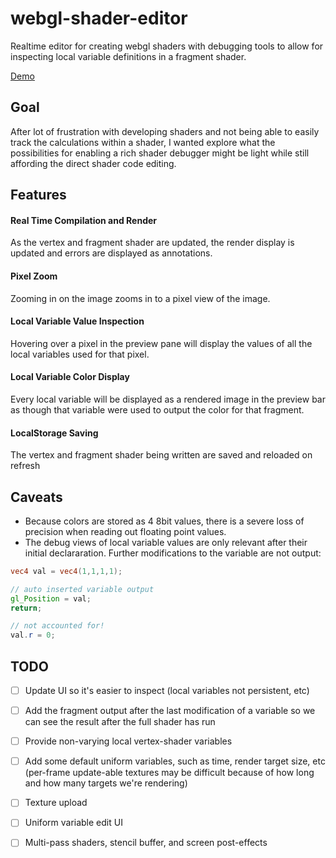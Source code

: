 # webgl-shader-editor
Realtime editor for creating webgl shaders with debugging tools to allow for inspecting local variable definitions in a fragment shader.

[Demo](https://gkjohnson.github.io/webgl-shader-editor/dist/index.bundle.html)

## Goal
After lot of frustration with developing shaders and not being able to easily track the calculations within a shader, I wanted explore what the possibilities for enabling a rich shader debugger might be light while still affording the direct shader code editing.

## Features
#### Real Time Compilation and Render
As the vertex and fragment shader are updated, the render display is updated and errors are displayed as annotations.

#### Pixel Zoom
Zooming in on the image zooms in to a pixel view of the image.

#### Local Variable Value Inspection
Hovering over a pixel in the preview pane will display the values of all the local variables used for that pixel.

#### Local Variable Color Display
Every local variable will be displayed as a rendered image in the preview bar as though that variable were used to output the color for that fragment.

#### LocalStorage Saving
The vertex and fragment shader being written are saved and reloaded on refresh

## Caveats
- Because colors are stored as 4 8bit values, there is a severe loss of precision when reading out floating point values.
- The debug views of local variable values are only relevant after their initial declararation. Further modifications to the variable are not output:
```glsl
vec4 val = vec4(1,1,1,1);

// auto inserted variable output
gl_Position = val;
return;

// not accounted for!
val.r = 0;
```

## TODO
- [ ] Update UI so it's easier to inspect (local variables not persistent, etc)
- [ ] Add the fragment output after the last modification of a variable so we can see the result after the full shader has run
- [ ] Provide non-varying local vertex-shader variables
- [ ] Add some default uniform variables, such as time, render target size, etc (per-frame update-able textures may be difficult because of how long and how many targets we're rendering)

- [ ] Texture upload
- [ ] Uniform variable edit UI
- [ ] Multi-pass shaders, stencil buffer, and screen post-effects
